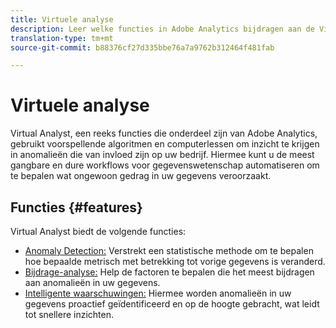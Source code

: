 ```yaml
---
title: Virtuele analyse
description: Leer welke functies in Adobe Analytics bijdragen aan de Virtual Analyst.
translation-type: tm+mt
source-git-commit: b88376cf27d335bbe76a7a9762b312464f481fab

---
```



# Virtuele analyse

Virtual Analyst, een reeks functies die onderdeel zijn van Adobe Analytics, gebruikt voorspellende algoritmen en computerlessen om inzicht te krijgen in anomalieën die van invloed zijn op uw bedrijf. Hiermee kunt u de meest gangbare en dure workflows voor gegevenswetenschap automatiseren om te bepalen wat ongewoon gedrag in uw gegevens veroorzaakt.

## Functies {#features}

Virtual Analyst biedt de volgende functies:

* [Anomaly Detection:](c-anomaly-detection/anomaly-detection.md) Verstrekt een statistische methode om te bepalen hoe bepaalde metrisch met betrekking tot vorige gegevens is veranderd.
* [Bijdrage-analyse:](contribution-analysis/run-contribution-analysis.md) Help de factoren te bepalen die het meest bijdragen aan anomalieën in uw gegevens.
* [Intelligente waarschuwingen:](../c-intelligent-alerts/intellligent-alerts.md) Hiermee worden anomalieën in uw gegevens proactief geïdentificeerd en op de hoogte gebracht, wat leidt tot snellere inzichten.
